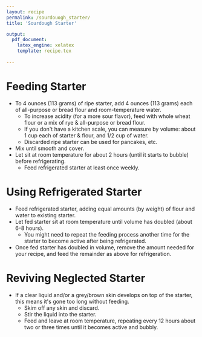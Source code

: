 ```yaml
---
layout: recipe
permalink: /sourdouogh_starter/
title: 'Sourdough Starter'

output: 
  pdf_document:
    latex_engine: xelatex
    template: recipe.tex
    
---
```


# Feeding Starter

- To 4 ounces (113 grams) of ripe starter, add 4 ounces (113 grams) each of all-purpose or bread flour and room-temperature water.
  - To increase acidity (for a more sour flavor), feed with whole wheat flour or a mix of rye & all-purpose or bread flour. 
  - If you don't have a kitchen scale, you can measure by volume: about 1 cup each of starter & flour, and 1/2 cup of water. 
  - Discarded ripe starter can be used for pancakes, etc. 
- Mix until smooth and cover. 
- Let sit at room temperature for about 2 hours (until it starts to bubble) before refrigerating. 
  - Feed refrigerated starter at least once weekly. 

# Using Refrigerated Starter 

- Feed refrigerated starter, adding equal amounts (by weight) of flour and water to existing starter.
- Let fed starter sit at room temperature until volume has doubled (about 6-8 hours).
  - You might need to repeat the feeding process another time for the starter to become active after being refrigerated. 
- Once fed starter has doubled in volume, remove the amount needed for your recipe, and feed the remainder as above for refrigeration. 

# Reviving Neglected Starter  

- If a clear liquid and/or a grey/brown skin develops on top of the starter, this means it's gone too long without feeding. 
  - Skim off any skin and discard. 
  - Stir the liquid into the starter. 
  - Feed and leave at room temperature, repeating every 12 hours about two or three times until it becomes active and bubbly. 
